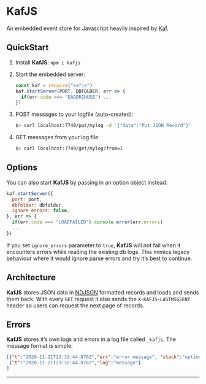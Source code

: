 # KafJS

An embedded event store for Javascript heavily inspired by [Kaf](https://github.com/theproductiveprogrammer/kaf).

## QuickStart

1. Install **KafJS**: `npm i kafjs`

2. Start the embedded server: 

   ```js
   const kaf = require("kafjs")
   kaf.startServer(PORT, DBFOLDER, err => {
     if(err.code === "EADDRINUSE") ...
   })
   ```

3. POST messages to your logfile (auto-created):

   ```sh
   $> curl localhost:7749/put/mylog -d '{"data":"Put JSON Record"}'
   ```

4. GET messages from your log file:

   ```sh
   $> curl localhost:7749/get/mylog?from=1
   ```

## Options

You can also start **KafJS** by passing in an option object instead:

```js
kaf.startServer({
  port: port,
  dbfolder: dbfolder,
  ignore_errors: false,
}, err => {
  if(err.code === "LOADFAILED") console.error(err.errors)
  ...
})
```

If you set `ignore_errors` parameter to `true`, **KafJS** will not fail when it encounters errors while reading the existing db logs. This mimics legacy behaviour where it would ignore parse errors and try it’s best to continue.

## Architecture

**KafJS** stores JSON data in [NDJSON](http://ndjson.org) formatted records and loads and sends them back. With every `GET` request it also sends the `X-KAFJS-LASTMSGSENT` header so users can request the next page of records.

## Errors

**KafJS** stores it’s own logs and errors in a log file called `_kafjs`. The message format is simple:

```json
[{"t":"2020-11-21T23:32:44.876Z","err":"error message", "stack":"optional"},
 {"t":"2020-11-21T23:32:44.876Z","log":"message"}
]
```

---

